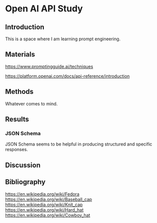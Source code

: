 # Open AI API Study

## Introduction

This is a space where I am learning prompt engineering.

## Materials

https://www.promptingguide.ai/techniques

https://platform.openai.com/docs/api-reference/introduction

## Methods

Whatever comes to mind.

## Results

### JSON Schema

JSON Schema seems to be helpful in producing structured and specific responses.

## Discussion

## Bibliography

https://en.wikipedia.org/wiki/Fedora
https://en.wikipedia.org/wiki/Baseball_cap
https://en.wikipedia.org/wiki/Knit_cap
https://en.wikipedia.org/wiki/Hard_hat
https://en.wikipedia.org/wiki/Cowboy_hat

